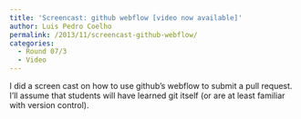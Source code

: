 ```yaml
---
title: 'Screencast: github webflow [video now available]'
author: Luis Pedro Coelho
permalink: /2013/11/screencast-github-webflow/
categories:
  - Round 07/3
  - Video
---
```

I did a screen cast on how to use github&#8217;s webflow to submit a pull request. I&#8217;ll assume that students will have learned git itself (or are at least familiar with version control).
